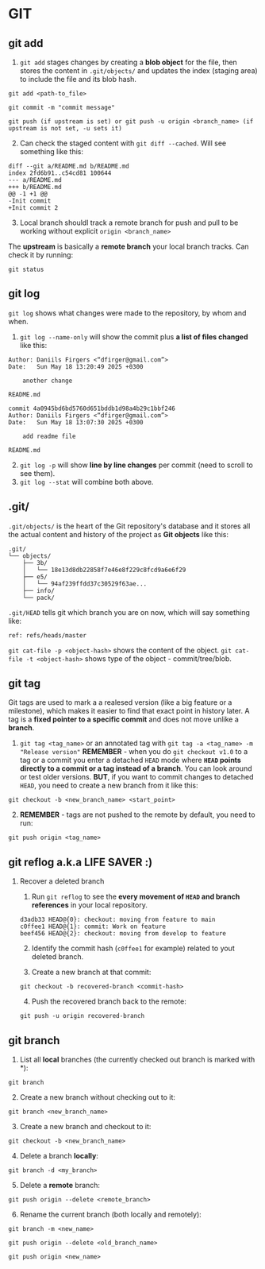 # GIT

## git add

1. `git add` stages changes by creating a **blob object** for the file, then stores the content in `.git/objects/` and updates the index (staging area) to include the file and its blob hash.

```
git add <path-to_file>

git commit -m "commit message"

git push (if upstream is set) or git push -u origin <branch_name> (if upstream is not set, -u sets it)
```

2. Can check the staged content with `git diff --cached`. Will see something like this:

```
diff --git a/README.md b/README.md
index 2fd6b91..c54cd81 100644
--- a/README.md
+++ b/README.md
@@ -1 +1 @@
-Init commit
+Init commit 2
```

3. Local branch shouldl track a remote branch for push and pull to be working without explicit `origin <branch_name>`

The **upstream** is basically a **remote branch** your local branch tracks.
Can check it by running:

```
git status
```

## git log

`git log` shows what changes were made to the repository, by whom and when.

1. `git log --name-only` will show the commit plus **a list of files changed** like this:

```
Author: Daniils Firgers <“dfirger@gmail.com”>
Date:   Sun May 18 13:20:49 2025 +0300

    another change

README.md

commit 4a0945bd6bd5760d651bddb1d98a4b29c1bbf246
Author: Daniils Firgers <“dfirger@gmail.com”>
Date:   Sun May 18 13:07:30 2025 +0300

    add readme file

README.md
```

2. `git log -p` will show **line by line changes** per commit (need to scroll to see them).
3. `git log --stat` will combine both above.

## .git/

`.git/objects/` is the heart of the Git repository's database and it stores all the actual content and history of the project as **Git objects** like this:

```
.git/
└── objects/
    ├── 3b/
    │   └── 18e13d8db22858f7e46e8f229c8fcd9a6e6f29
    ├── e5/
    │   └── 94af239ffdd37c30529f63ae...
    ├── info/
    └── pack/
```

`.git/HEAD` tells git which branch you are on now, which will say something like:

```
ref: refs/heads/master
```

`git cat-file -p <object-hash>` shows the content of the object.
`git cat-file -t <object-hash>` shows type of the object - commit/tree/blob.

## git tag

Git tags are used to mark a a realesed version (like a big feature or a milestone), which makes it easier to find that exact point in history later. A tag is a **fixed pointer to a specific commit** and does not move unlike a **branch**.

1. `git tag <tag_name>` or an annotated tag with `git tag -a <tag_name> -m "Release version"`
   **REMEMBER** - when you do `git checkout v1.0` to a tag or a commit you enter a detached `HEAD` mode where **`HEAD` points directly to a commit or a tag instead of a branch**. You can look around or test older versions. **BUT**, if you want to commit changes to detached `HEAD`, you need to create a new branch from it like this:

```
git checkout -b <new_branch_name> <start_point>
```

2. **REMEMBER** - tags are not pushed to the remote by default, you need to run:

```
git push origin <tag_name>
```

## git reflog a.k.a LIFE SAVER :)

1. Recover a deleted branch

   1. Run `git reflog` to see the **every movement of `HEAD` and branch references** in your local repository.

   ```
   d3adb33 HEAD@{0}: checkout: moving from feature to main
   c0ffee1 HEAD@{1}: commit: Work on feature
   beef456 HEAD@{2}: checkout: moving from develop to feature

   ```

   2. Identify the commit hash (`c0ffee1` for example) related to yout deleted branch.

   3. Create a new branch at that commit:

   ```
   git checkout -b recovered-branch <commit-hash>
   ```

   4. Push the recovered branch back to the remote:

   ```
   git push -u origin recovered-branch
   ```

## git branch

1. List all **local** branches (the currently checked out branch is marked with \*):

```
git branch
```

2. Create a new branch without checking out to it:

```
git branch <new_branch_name>
```

3. Create a new branch and checkout to it:

```
git checkout -b <new_branch_name>
```

4. Delete a branch **locally**:

```
git branch -d <my_branch>
```

5. Delete a **remote** branch:

```
git push origin --delete <remote_branch>
```

6. Rename the current branch (both locally and remotely):

```
git branch -m <new_name>

git push origin --delete <old_branch_name>

git push origin <new_name>

```
